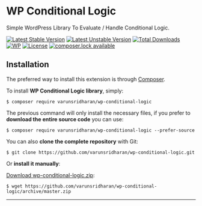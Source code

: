 # WP Conditional Logic
Simple WordPress Library To Evaluate / Handle Conditional Logic.

[![Latest Stable Version][latest-stable-version-img]][latest-stable-version-link]
[![Latest Unstable Version][latest-Unstable-version-img]][latest-Unstable-version-link]
[![Total Downloads][total-downloads-img]][total-downloads-link]
[![WP][wpcs-img]][wpcs-link]
[![License][license-img]][license-link]
[![composer.lock available][composerlock-img]][composerlock-link]

## Installation
The preferred way to install this extension is through [Composer](http://getcomposer.org/download/).

To install **WP Conditional Logic library**, simply:

    $ composer require varunsridharan/wp-conditional-logic

The previous command will only install the necessary files, if you prefer to **download the entire source code** you can use:

    $ composer require varunsridharan/wp-conditional-logic --prefer-source

You can also **clone the complete repository** with Git:

    $ git clone https://github.com/varunsridharan/wp-conditional-logic.git

Or **install it manually**:

[Download wp-conditional-logic.zip](https://github.com/varunsridharan/wp-conditional-logic/archive/master.zip):

    $ wget https://github.com/varunsridharan/wp-conditional-logic/archive/master.zip



---

<!-- START common-footer.mustache  -->

<!-- END common-footer.mustache  -->


[composer]: http://getcomposer.org/download/
[downloadzip]:https://github.com/varunsridharan/vsp-framework/archive/master.zip


[latest-stable-version-img]: https://poser.pugx.org/varunsridharan/wp-conditional-logic/version
[latest-Unstable-version-img]: https://poser.pugx.org/varunsridharan/wp-conditional-logic/v/unstable
[total-downloads-img]: https://poser.pugx.org/varunsridharan/wp-conditional-logic/downloads
[Latest-Unstable-version-img]: https://poser.pugx.org/varunsridharan/wp-conditional-logic/v/unstable
[wpcs-img]: https://img.shields.io/badge/WordPress-Standar-1abc9c.svg
[license-img]: https://poser.pugx.org/varunsridharan/wp-conditional-logic/license
[composerlock-img]: https://poser.pugx.org/varunsridharan/wp-conditional-logic/composerlock

[latest-stable-version-link]: https://packagist.org/packages/varunsridharan/wp-conditional-logic
[latest-Unstable-version-link]: https://packagist.org/packages/varunsridharan/wp-conditional-logic
[total-downloads-link]: https://packagist.org/packages/varunsridharan/wp-conditional-logic
[Latest-Unstable-Version-link]: https://packagist.org/packages/varunsridharan/wp-conditional-logic
[wpcs-link]: https://github.com/WordPress-Coding-Standards/WordPress-Coding-Standards/
[license-link]: https://packagist.org/packages/varunsridharan/wp-conditional-logic
[composerlock-link]: https://packagist.org/packages/varunsridharan/wp-conditional-logic